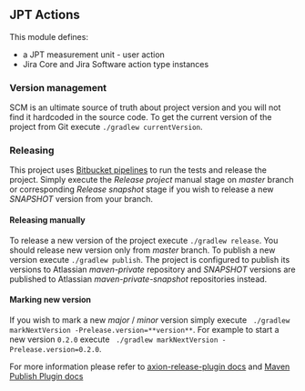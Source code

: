## JPT Actions

This module defines:
  * a JPT measurement unit - user action
  * Jira Core and Jira Software action type instances
  
### Version management
SCM is an ultimate source of truth about project version and you will not find it hardcoded in the source code.
To get the current version of the project from Git execute `./gradlew currentVersion`.

### Releasing
This project uses [Bitbucket pipelines](bitbucket-pipelines.yml) to run the tests and release the project.
Simply execute the *Release project* manual stage on *master* branch or corresponding *Release snapshot* stage 
if you wish to release a new *SNAPSHOT* version from your branch.
                 

#### Releasing manually
To release a new version of the project execute `./gradlew release`.
You should release new version only from *master* branch.
To publish a new version execute `./gradlew publish`. The project is configured to publish its versions to Atlassian 
*maven-private* repository and *SNAPSHOT* versions are published to Atlassian *maven-private-snapshot* repositories instead.

#### Marking new version
If you wish to mark a new *major* / *minor* version simply execute ` ./gradlew markNextVersion -Prelease.version=**version**`. 
For example to start a new version `0.2.0` execute ` ./gradlew markNextVersion -Prelease.version=0.2.0`.

For more information please refer to [axion-release-plugin docs](http://axion-release-plugin.readthedocs.io/en/latest/index.html) 
and [Maven Publish Plugin docs](https://docs.gradle.org/current/userguide/publishing_maven.html)